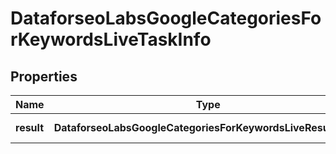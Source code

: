 # DataforseoLabsGoogleCategoriesForKeywordsLiveTaskInfo

## Properties

| Name | Type | Description | Notes |
|------------ | ------------- | ------------- | -------------|
**result** | **DataforseoLabsGoogleCategoriesForKeywordsLiveResultInfo[]** | array of results |[optional]|